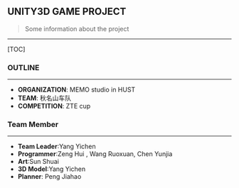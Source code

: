 ## UNITY3D GAME PROJECT 

> Some information about the project

---

[TOC]



### OUTLINE

---

- **ORGANIZATION**: MEMO studio in HUST
- **TEAM**:  秋名山车队
- **COMPETITION**: ZTE cup



### Team Member

---

- **Team Leader**:Yang Yichen
- **Programmer**:Zeng Hui , Wang Ruoxuan, Chen Yunjia
- **Art**:Sun Shuai
- **3D Model**:Yang Yichen
- **Planner**: Peng Jiahao









